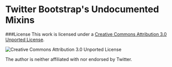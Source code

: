 # Twitter Bootstrap's Undocumented Mixins

###License
This work is licensed under a [Creative Commons Attribution 3.0 Unported License](href="http://creativecommons.org/licenses/by/3.0/deed.en_US).

![Creative Commons Attribution 3.0 Unported License](http://i.creativecommons.org/l/by/3.0/88x31.png)

The author is neither affiliated with nor endorsed by Twitter.